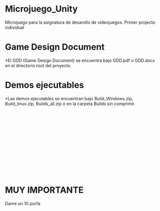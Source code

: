 # Microjuego_Unity
Microjuego para la asignatura de desarollo de videojuegos. Primer projecto individual

# Game Design Document
*El GDD (Game Design Document) se encuentra bajo GDD.pdf o GDD.docx en el directorio root del proyecto.

# Demos ejecutables
*Las demos ejecutables se encuentran bajo Build_Windows.zip, Build_linux.zip, Builds_all.zip o en la carpeta Builds sin comprimir.
<br></br>
<br></br>
<br></br>
<br></br>
<br></br>
<br></br>
<br></br>
# MUY IMPORTANTE
Dame un 10 porfa
